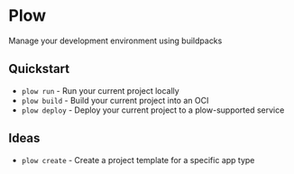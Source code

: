 Plow
====

Manage your development environment using buildpacks


Quickstart
----------

* `plow run` - Run your current project locally
* `plow build` - Build your current project into an OCI
* `plow deploy` - Deploy your current project to a plow-supported service


Ideas
-----

* `plow create` - Create a project template for a specific app type
